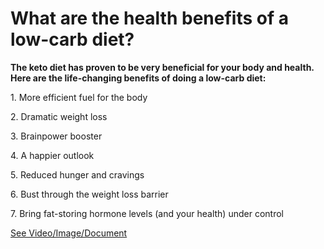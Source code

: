 # What are the health benefits of a low-carb diet?

**The keto diet has proven to be very beneficial for your body and health. Here are the life-changing benefits of doing a low-carb diet:**

1\. More efficient fuel for the body

2\. Dramatic weight loss

3\. Brainpower booster

4\. A happier outlook

5\. Reduced hunger and cravings

6\. Bust through the weight loss barrier

7\. Bring fat-storing hormone levels (and your health) under control

 [See Video/Image/Document](https://hls-player.drberg.com/asset?path=migrated-assets/long-term-effects-of-a-low-carbohydrate-diet)